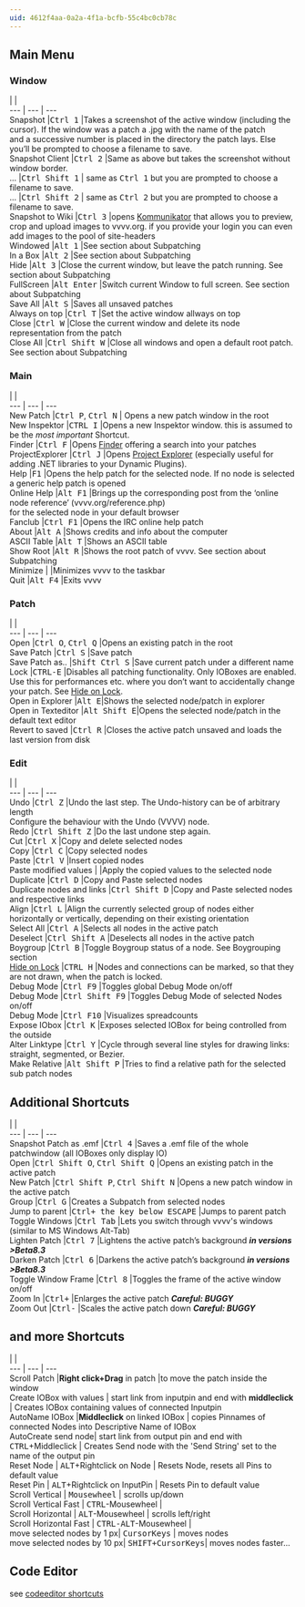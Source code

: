 ```yaml
---
uid: 4612f4aa-0a2a-4f1a-bcfb-55c4bc0cb78c
---
```


## Main Menu
### Window
   |   |   
--- | --- | ---  
Snapshot    |<kbd>Ctrl 1</kbd> 	|Takes a screenshot of the active window (including the cursor). If the window was a patch a .jpg with the name of the patch<br> and a successive number is placed in the directory the patch lays. Else you’ll be prompted to choose a filename to save.  
Snapshot Client 	|<kbd>Ctrl 2</kbd> 	|Same as above but takes the screenshot without window border.  
...   |<kbd>Ctrl Shift 1</kbd> | same as <kbd>Ctrl 1</kbd> but you are prompted to choose a filename to save.  
...   |<kbd>Ctrl Shift 2</kbd> | same as <kbd>Ctrl 2</kbd> but you are prompted to choose a filename to save.  
Snapshot to Wiki        |<kbd>Ctrl 3</kbd>  |opens [Kommunikator](xref:1765bb2b-f698-405a-b207-a995995fb52b) that allows you to preview, crop and upload images to vvvv.org. if you provide your login you can even add images to the pool of site-headers  
Windowed		|<kbd>Alt 1</kbd> 	|See section about Subpatching  
In a Box |<kbd>Alt 2</kbd> 	|See section about Subpatching  
Hide 	|<kbd>Alt 3</kbd> 	|Close the current window, but leave the patch running. See section about Subpatching  
FullScreen 	|<kbd>Alt Enter</kbd> 	|Switch current Window to full screen. See section about Subpatching  
Save All 	|<kbd>Alt S</kbd> 	|Saves all unsaved patches  
Always on top       |<kbd>Ctrl T</kbd>  |Set the active window allways on top  
Close 	|<kbd>Ctrl W</kbd> 	|Close the current window and delete its node representation from the patch  
Close All 	|<kbd>Ctrl Shift W</kbd> 	|Close all windows and open a default root patch. See section about Subpatching  


### Main
   |   |   
--- | --- | ---  
New Patch |<kbd>Ctrl P</kbd>, <kbd>Ctrl N</kbd> | Opens a new patch window in the root  
New Inspektor 	|<kbd>CTRL I</kbd> 	|Opens a new Inspektor window. this is assumed to be the *most important* Shortcut.  
Finder |<kbd>Ctrl F</kbd> 	|Opens [Finder](xref:869d5933-4693-4b32-a7f3-5b7cfcc3a07f) offering a search into your patches  
ProjectExplorer    |<kbd>Ctrl J</kbd> 	|Opens [Project Explorer](xref:721e9e4b-dec5-4786-878e-3efc4f09c5e7) (especially useful for adding .NET libraries to your Dynamic Plugins).  
Help 	|<kbd>F1</kbd> 	|Opens the help patch for the selected node. If no node is selected a generic help patch is opened  
Online Help 	|<kbd>Alt F1</kbd> |Brings up the corresponding post from the ‘online node reference’ (vvvv.org/reference.php) <br>for the selected node in your default browser  
Fanclub 	|<kbd>Ctrl F1</kbd> 	|Opens the IRC online help patch  
About 		|<kbd>Alt A</kbd> |Shows credits and info about the computer  
ASCII Table |<kbd>Alt T</kbd> |Shows an ASCII table  
Show Root 	|<kbd>Alt R</kbd> 	|Shows the root patch of vvvv. See section about Subpatching  
Minimize 	|	|Minimizes vvvv to the taskbar  
Quit 	|<kbd>Alt F4</kbd> 	|Exits vvvv  


### Patch
   |   |   
--- | --- | ---  
Open 	|<kbd>Ctrl O</kbd>, <kbd>Ctrl Q</kbd> 	|Opens an existing patch in the root  
Save Patch 	|<kbd>Ctrl S</kbd> 	|Save patch  
Save Patch as.. 	|<kbd>Shift Ctrl S</kbd> 	|Save current patch under a different name  
Lock 	|<kbd>CTRL-E</kbd> 	|Disables all patching functionality. Only IOBoxes are enabled. Use this for performances etc. where you don’t want to accidentally change your patch. See [Hide on Lock](xref:10b82e0c-720a-48e1-91e4-d8c65d2c3be1#hiding-vs-closing-a-patch).  
Open in Explorer |<kbd>Alt E</kbd>|Shows the selected node/patch in explorer  
Open in Texteditor |<kbd>Alt Shift E</kbd>|Opens the selected node/patch in the default text editor  
Revert to saved 	|<kbd>Ctrl R</kbd> 	|Closes the active patch unsaved and loads the last version from disk  


### Edit
   |   |   
--- | --- | ---  
Undo 	|<kbd>Ctrl Z</kbd> 	|Undo the last step. The Undo-history can be of arbitrary length  <br>Configure the behaviour with the <span class="node">Undo (VVVV)</span> node.  
Redo 	|<kbd>Ctrl Shift Z</kbd> 	|Do the last undone step again.  
Cut 	|<kbd>Ctrl X</kbd> 	|Copy and delete selected nodes  
Copy 	|<kbd>Ctrl C</kbd> 	|Copy selected nodes  
Paste 	|<kbd>Ctrl V</kbd> 	|Insert copied nodes  
Paste modified values 	| 	|Apply the copied values to the selected node  
Duplicate 	|<kbd>Ctrl D</kbd> 	|Copy and Paste selected nodes  
Duplicate nodes and links 	|<kbd>Ctrl Shift D</kbd> 	|Copy and Paste selected nodes and respective links  
Align 	|<kbd>Ctrl L</kbd> 	|Align the currently selected group of nodes either horizontally or vertically, depending on their existing orientation  
Select All 	|<kbd>Ctrl A</kbd> 	|Selects all nodes in the active patch  
Deselect 	|<kbd>Ctrl Shift A</kbd> 	|Deselects all nodes in the active patch  
Boygroup 	|<kbd>Ctrl B</kbd> 	|Toggle Boygroup status of a node. See Boygrouping section  
[Hide on Lock](xref:10b82e0c-720a-48e1-91e4-d8c65d2c3be1#hiding-vs-closing-a-patch) 	|<kbd>CTRL H</kbd> 	|Nodes and connections can be marked, so that they are not drawn, when the patch is locked.  
Debug Mode 	|<kbd>Ctrl F9</kbd> 	|Toggles global Debug Mode on/off  
Debug Mode 	|<kbd>Ctrl Shift F9</kbd> 	|Toggles Debug Mode of selected Nodes on/off  
Debug Mode 	|<kbd>Ctrl F10</kbd> 	|Visualizes spreadcounts  
Expose IObox 	|<kbd>Ctrl K</kbd> 	|Exposes selected IOBox for being controlled from the outside  
Alter Linktype 	|<kbd>Ctrl Y</kbd> 	|Cycle through several line styles for drawing links: straight, segmented, or Bezier.  
Make Relative 	|<kbd>Alt Shift P</kbd> 	|Tries to find a relative path for the selected sub patch nodes  


## Additional Shortcuts
   |   |   
--- | --- | ---  
Snapshot Patch as .emf  |<kbd>Ctrl 4</kbd> 	|Saves a .emf file of the whole patchwindow (all IOBoxes only display IO)  
Open 	|<kbd>Ctrl Shift O</kbd>, <kbd>Ctrl Shift Q</kbd> 	|Opens an existing patch in the active patch  
New Patch 	|<kbd>Ctrl Shift P</kbd>, <kbd>Ctrl Shift N</kbd> 	|Opens a new patch window in the active patch  
Group 	|<kbd>Ctrl G</kbd> 	|Creates a Subpatch from selected nodes   
Jump to parent  |<kbd>Ctrl+ the key below ESCAPE</kbd>	|Jumps to parent patch  
Toggle Windows 	|<kbd>Ctrl Tab</kbd> 	|Lets you switch through vvvv's windows (similar to MS Windows Alt-Tab)  
Lighten Patch 	|<kbd>Ctrl 7</kbd> 	|Lightens the active patch’s background ***in versions >Beta8.3***  
Darken Patch 	|<kbd>Ctrl 6</kbd> 	|Darkens the active patch’s background ***in versions >Beta8.3***  
Toggle Window Frame	|<kbd>Ctrl 8</kbd> 	|Toggles the frame of the active window on/off  
Zoom In  	|<kbd>Ctrl+</kbd> 	|Enlarges the active patch ***Careful: BUGGY***  
Zoom Out 	|<kbd>Ctrl-</kbd> 	|Scales the active patch down ***Careful: BUGGY***  

## and more Shortcuts
   |   |   
--- | --- | ---  
Scroll Patch 	|**Right click+Drag** in patch |to move the patch inside the window  
Create IOBox with values | start link from inputpin and end with **middleclick** | Creates IOBox containing values of connected Inputpin  
AutoName IOBox |**Middleclick** on linked IOBox | copies Pinnames of connected Nodes into Descriptive Name of IOBox  
AutoCreate send node| start link from output pin and end with <kbd>CTRL</kbd>+Middleclick | Creates Send node with the 'Send String' set to the name of the output pin  
Reset Node    | <kbd>ALT</kbd>+Rightclick on Node 	| Resets Node, resets all Pins to default value  
Reset Pin    | <kbd>ALT</kbd>+Rightclick on InputPin | Resets Pin to default value  
Scroll Vertical    | <kbd>Mousewheel</kbd> 	| scrolls up/down  
Scroll Vertical Fast   | <kbd>CTRL</kbd>-Mousewheel 	|    
Scroll Horizontal    | <kbd>ALT</kbd>-Mousewheel 	| scrolls left/right  
Scroll Horizontal Fast   | <kbd>CTRL-ALT</kbd>-Mousewheel 	|    
move selected nodes by 1 px| <kbd>CursorKeys</kbd> | moves nodes  
move selected nodes by 10 px| <kbd>SHIFT+CursorKeys</kbd>| moves nodes faster...


## Code Editor
see [codeeditor shortcuts](xref:117e3ffc-1547-4470-8c49-f966d99bc031)  